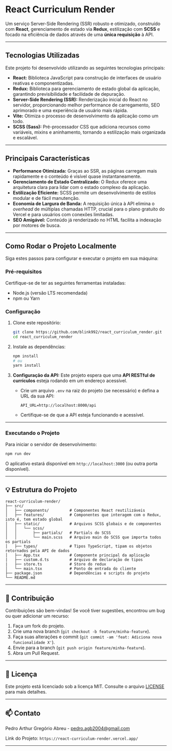 
# React Curriculum Render
Um serviço Server-Side Rendering (SSR) robusto e otimizado, construído com **React**, gerenciamento de estado via **Redux**, estilização com **SCSS** e focado na eficiência de dados através de uma **única requisição** à API.

-----

## Tecnologias Utilizadas

Este projeto foi desenvolvido utilizando as seguintes tecnologias principais:

  * **React:** Biblioteca JavaScript para construção de interfaces de usuário reativas e componentizadas.
  * **Redux:** Biblioteca para gerenciamento de estado global da aplicação, garantindo previsibilidade e facilidade de depuração.
  * **Server-Side Rendering (SSR):** Renderização inicial do React no servidor, proporcionando melhor performance de carregamento, SEO aprimorado e uma experiência de usuário mais rápida.
  * **Vite:** Otimiza o processo de desenvolvimento da aplicação como um todo.
  * **SCSS (Sass):** Pré-processador CSS que adiciona recursos como variáveis, mixins e aninhamento, tornando a estilização mais organizada e escalável.

-----

## Principais Características

  * **Performance Otimizada:** Graças ao SSR, as páginas carregam mais rapidamente e o conteúdo é visível quase instantaneamente.
  * **Gerenciamento de Estado Centralizado:** O Redux oferece uma arquitetura clara para lidar com o estado complexo da aplicação.
  * **Estilização Eficiente:** SCSS permite um desenvolvimento de estilos modular e de fácil manutenção.
  * **Economia de Largura de Banda:** A requisição única à API elimina o *overhead* de múltiplas chamadas HTTP, crucial para o plano gratuito do Vercel e para usuários com conexões limitadas.
  * **SEO Amigável:** Conteúdo já renderizado no HTML facilita a indexação por motores de busca.

-----

## Como Rodar o Projeto Localmente

Siga estes passos para configurar e executar o projeto em sua máquina:

### Pré-requisitos

Certifique-se de ter as seguintes ferramentas instaladas:

  * Node.js (versão LTS recomendada)
  * npm ou Yarn

### Configuração

1.  Clone este repositório:
    ```bash
    git clone https://github.com/blink992/react_curriculum_render.git
    cd react_curriculum_render
    ```
2.  Instale as dependências:
    ```bash
    npm install
    # ou
    yarn install
    ```
3.  **Configuração da API:**
    Este projeto espera que uma **API RESTful de currículos** esteja rodando em um endereço acessível.

      * Crie um arquivo `.env` na raiz do projeto (se necessário) e defina a URL da sua API:
        ```
        API_URL=http://localhost:8000/api
        ```
      * Certifique-se de que a API esteja funcionando e acessível.
 
---

### Executando o Projeto

Para iniciar o servidor de desenvolvimento:

```bash
npm run dev
```

O aplicativo estará disponível em `http://localhost:3000` (ou outra porta disponível).

-----

## 💡 Estrutura do Projeto

```
react-curriculum-render/
├── src/
│   ├── components/         # Componentes React reutilizáveis
│   ├── features/           # Componentes que interagem com o Redux, isto é, tem estado global
│   ├── static/             # Arquivos SCSS globais e de componentes
│   │   └── scss/
│   │       ├── partials/   # Partials do SCSS
│   │       └── main.scss   # Arquivo main do SCSS que importa todos os partials
│   ├── types/              # Tipos TypeScript, tipam os objetos retornados pela API de dados
│   ├── App.tsx             # Componente principal da aplicação
|   ├── custom.d.ts         # Arquivo de declaração de tipos
|   ├── store.ts            # Store do redux
│   └── main.tsx            # Ponto de entrada do cliente
├── package.json            # Dependências e scripts do projeto
└── README.md
```

-----

## 🤝 Contribuição

Contribuições são bem-vindas\! Se você tiver sugestões, encontrou um bug ou quer adicionar um recurso:

1.  Faça um fork do projeto.
2.  Crie uma nova branch (`git checkout -b feature/minha-feature`).
3.  Faça suas alterações e commit (`git commit -am 'feat: Adiciona nova funcionalidade X'`).
4.  Envie para a branch (`git push origin feature/minha-feature`).
5.  Abra um Pull Request.

-----

## 📄 Licença

Este projeto está licenciado sob a licença MIT. Consulte o arquivo [LICENSE](./LICENSE.md) para mais detalhes.

-----

## 📫 Contato

Pedro Arthur Gregório Abreu - pedro.agb2004@gmail.com

Link do Projeto: `https://react-curriculum-render.vercel.app/`

-----

